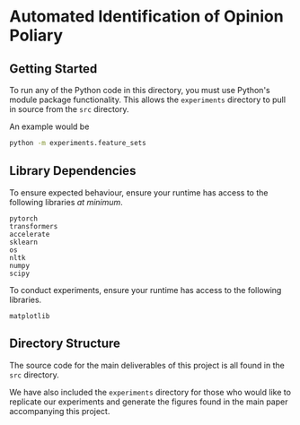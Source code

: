 # Automated Identification of Opinion Poliary

## Getting Started

To run any of the Python code in this directory, you must use Python's module package functionality.
This allows the `experiments` directory to pull in source from the `src` directory.

An example would be

```bash
python -m experiments.feature_sets
```

## Library Dependencies

To ensure expected behaviour, ensure your runtime has access to the following libraries *at minimum*.

```
pytorch
transformers
accelerate
sklearn
os
nltk
numpy
scipy
```

To conduct experiments, ensure your runtime has access to the following libraries.

```
matplotlib
```

## Directory Structure

The source code for the main deliverables of this project is all found in the `src` directory.

We have also included the `experiments` directory for those who would like to replicate our experiments and
generate the figures found in the main paper accompanying this project.